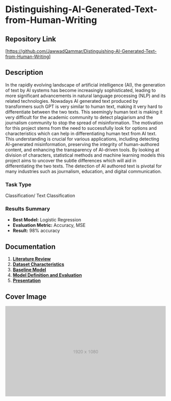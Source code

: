 # Distinguishing-AI-Generated-Text-from-Human-Writing

## Repository Link

[https://github.com/JawwadQammar/Distinguishing-AI-Generated-Text-from-Human-Writing]

## Description

In the rapidly evolving landscape of artificial intelligence (AI), the generation of text by AI systems has become increasingly sophisticated, leading to more significant advancements in natural language processing (NLP) and its related technologies. Nowadays AI generated text produced by transformers such GPT is very similar to human text, making it very hard to differentiate between the two texts. This seemingly human text is making it very difficult for the academic community to detect plagiarism and the journalism community to stop the spread of misinformation.
The motivation for this project stems from the need to successfully look for options and characteristics which can help in differentiating human text from AI text. 
This understanding is crucial for various applications, including detecting AI-generated misinformation, preserving the integrity of human-authored content, and enhancing the transparency of AI-driven tools.
By looking at division of characters, statistical methods and machine learning models this project aims to uncover the subtle differences which will aid in differentiating the two texts.
The detection of AI authored text is pivotal for many industries such as journalism, education, and digital communication.


### Task Type

Classification/ Text Classification

### Results Summary

- **Best Model:** Logistic Regression
- **Evaluation Metric:** Accuracy, MSE
- **Result:** 98% accuracy

## Documentation

1. **[Literature Review](0_LiteratureReview/README.md)**
2. **[Dataset Characteristics](1_DatasetCharacteristics/exploratory_data_analysis.ipynb)**
3. **[Baseline Model](2_BaselineModel/baseline_model.ipynb)**
4. **[Model Definition and Evaluation](3_Model/model_definition_evaluation)**
5. **[Presentation](4_Presentation/README.md)**

## Cover Image

![Project Cover Image](CoverImage/cover_image.png)
